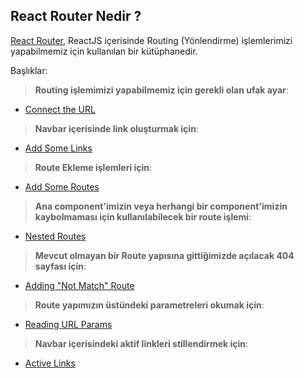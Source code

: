 ## React Router Nedir ?

[React Router](https://reactrouter.com/), ReactJS içerisinde Routing (Yönlendirme) işlemlerimizi yapabilmemiz için kullanılan bir kütüphanedir.

Başlıklar:
> **Routing işlemimizi yapabilmemiz için gerekli olan ufak ayar**:
- [Connect the URL](https://reactrouter.com/docs/en/v6/getting-started/tutorial#connect-the-url)
> **Navbar içerisinde link oluşturmak için**:
- [Add Some Links](https://reactrouter.com/docs/en/v6/getting-started/tutorial#add-some-links)
> **Route Ekleme işlemleri için**:
- [Add Some Routes](https://reactrouter.com/docs/en/v6/getting-started/tutorial#add-some-routes)
> **Ana component'imizin veya herhangi bir component'imizin kaybolmaması için kullanılabilecek bir route işlemi**:
- [Nested Routes](https://reactrouter.com/docs/en/v6/getting-started/tutorial#nested-routes)
> **Mevcut olmayan bir Route yapısına gittiğimizde açılacak 404 sayfası için**:
- [Adding "Not Match" Route](https://reactrouter.com/docs/en/v6/getting-started/tutorial#adding-a-no-match-route)
> **Route yapımızın üstündeki parametreleri okumak için**:
- [Reading URL Params](https://reactrouter.com/docs/en/v6/getting-started/tutorial#reading-url-params)
> **Navbar içerisindeki aktif linkleri stillendirmek için**:
- [Active Links](https://reactrouter.com/docs/en/v6/getting-started/tutorial#active-links)
